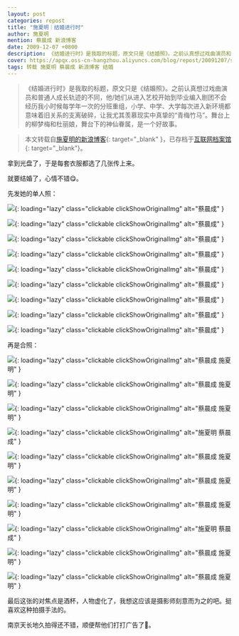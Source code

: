 ```yaml
---
layout: post
categories: repost
title: "施夏明｜结婚进行时"
author: 施夏明
mention: 蔡晨成 新浪博客
date: 2009-12-07 +0800
description: 《结婚进行时》是我取的标题，原文只是《结婚照》。之前认真想过戏曲演员和普通人成长轨迹的不同，他/她们从进入艺校开始到毕业编入剧团不会经历我小时候每学年一次的分班重组，小学、中学、大学每次进入新环境都意味着旧关系的支离破碎，让我尤其羡慕现实中真挚的“青梅竹马”。舞台上的柳梦梅和杜丽娘，舞台下的神仙眷属，是一个好故事。
cover: https://apqx.oss-cn-hangzhou.aliyuncs.com/blog/repost/20091207/shixiaming&caichencheng_03_index.jpg
tags: 转载 施夏明 蔡晨成 新浪博客 结婚
---
```


> 《结婚进行时》是我取的标题，原文只是《结婚照》。之前认真想过戏曲演员和普通人成长轨迹的不同，他/她们从进入艺校开始到毕业编入剧团不会经历我小时候每学年一次的分班重组，小学、中学、大学每次进入新环境都意味着旧关系的支离破碎，让我尤其羡慕现实中真挚的“青梅竹马”。舞台上的柳梦梅和杜丽娘，舞台下的神仙眷属，是一个好故事。

> 本文转载自[施夏明的新浪博客](https://blog.sina.com.cn/s/blog_53383dc30100fpda.html){: target="_blank" }，已存档于[互联网档案馆](https://web.archive.org/web/20140806024834/https://blog.sina.com.cn/s/blog_53383dc30100fpda.html){: target="_blank"}。

拿到光盘了，于是每套衣服都选了几张传上来。

就要结婚了，心情不错😋。
 
先发她的单人照：

![](https://apqx.oss-cn-hangzhou.aliyuncs.com/blog/repost/20091207/caichencheng_01.jpg){: loading="lazy" class="clickable clickShowOriginalImg" alt="蔡晨成" }

![](https://apqx.oss-cn-hangzhou.aliyuncs.com/blog/repost/20091207/caichencheng_02.jpg){: loading="lazy" class="clickable clickShowOriginalImg" alt="蔡晨成" }

![](https://apqx.oss-cn-hangzhou.aliyuncs.com/blog/repost/20091207/caichencheng_03.jpg){: loading="lazy" class="clickable clickShowOriginalImg" alt="蔡晨成" }

![](https://apqx.oss-cn-hangzhou.aliyuncs.com/blog/repost/20091207/caichencheng_04.jpg){: loading="lazy" class="clickable clickShowOriginalImg" alt="蔡晨成" }

![](https://apqx.oss-cn-hangzhou.aliyuncs.com/blog/repost/20091207/caichencheng_05.jpg){: loading="lazy" class="clickable clickShowOriginalImg" alt="蔡晨成" }

![](https://apqx.oss-cn-hangzhou.aliyuncs.com/blog/repost/20091207/caichencheng_06.jpg){: loading="lazy" class="clickable clickShowOriginalImg" alt="蔡晨成" }

![](https://apqx.oss-cn-hangzhou.aliyuncs.com/blog/repost/20091207/caichencheng_07.jpg){: loading="lazy" class="clickable clickShowOriginalImg" alt="蔡晨成" }

![](https://apqx.oss-cn-hangzhou.aliyuncs.com/blog/repost/20091207/caichencheng_08.jpg){: loading="lazy" class="clickable clickShowOriginalImg" alt="蔡晨成" }

![](https://apqx.oss-cn-hangzhou.aliyuncs.com/blog/repost/20091207/caichencheng_09.jpg){: loading="lazy" class="clickable clickShowOriginalImg" alt="蔡晨成" }

再是合照：

![](https://apqx.oss-cn-hangzhou.aliyuncs.com/blog/repost/20091207/shixiaming&caichencheng_01.jpg){: loading="lazy" class="clickable clickShowOriginalImg" alt="蔡晨成 施夏明" }

![](https://apqx.oss-cn-hangzhou.aliyuncs.com/blog/repost/20091207/shixiaming&caichencheng_02.jpg){: loading="lazy" class="clickable clickShowOriginalImg" alt="蔡晨成 施夏明" }

![](https://apqx.oss-cn-hangzhou.aliyuncs.com/blog/repost/20091207/shixiaming&caichencheng_03.jpg){: loading="lazy" class="clickable clickShowOriginalImg" alt="蔡晨成 施夏明" }

![](https://apqx.oss-cn-hangzhou.aliyuncs.com/blog/repost/20091207/shixiaming&caichencheng_04.jpg){: loading="lazy" class="clickable clickShowOriginalImg" alt="施夏明 蔡晨成" }

![](https://apqx.oss-cn-hangzhou.aliyuncs.com/blog/repost/20091207/shixiaming&caichencheng_05.jpg){: loading="lazy" class="clickable clickShowOriginalImg" alt="蔡晨成 施夏明" }

![](https://apqx.oss-cn-hangzhou.aliyuncs.com/blog/repost/20091207/shixiaming&caichencheng_06.jpg){: loading="lazy" class="clickable clickShowOriginalImg" alt="蔡晨成 施夏明" }

![](https://apqx.oss-cn-hangzhou.aliyuncs.com/blog/repost/20091207/shixiaming&caichencheng_07.jpg){: loading="lazy" class="clickable clickShowOriginalImg" alt="蔡晨成 施夏明" }

![](https://apqx.oss-cn-hangzhou.aliyuncs.com/blog/repost/20091207/shixiaming&caichencheng_08.jpg){: loading="lazy" class="clickable clickShowOriginalImg" alt="施夏明 蔡晨成" }

![](https://apqx.oss-cn-hangzhou.aliyuncs.com/blog/repost/20091207/shixiaming&caichencheng_09.jpg){: loading="lazy" class="clickable clickShowOriginalImg" alt="蔡晨成 施夏明" }

![](https://apqx.oss-cn-hangzhou.aliyuncs.com/blog/repost/20091207/shixiaming&caichencheng_10.jpg){: loading="lazy" class="clickable clickShowOriginalImg" alt="蔡晨成 施夏明" }

最后这张的对焦点是酒杯，人物虚化了，我想这应该是摄影师刻意而为之的吧。挺喜欢这种拍摄手法的。

南京天长地久拍得还不错，顺便帮他们打打广告了🤭。

